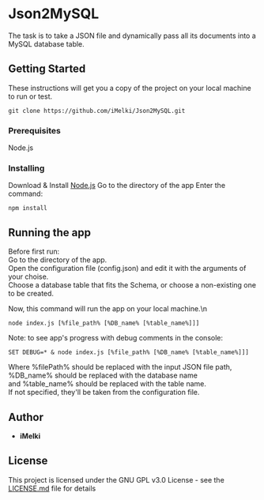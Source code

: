 # Json2MySQL
The task is to take a JSON file and dynamically pass all its documents into a MySQL database table.


## Getting Started
These instructions will get you a copy of the project on your local machine to run or test. 
```
git clone https://github.com/iMelki/Json2MySQL.git
```


### Prerequisites
Node.js


### Installing
Download & Install [Node.js](https://nodejs.org/en/)
Go to the directory of the app
Enter the command:
```
npm install
```



## Running the app
Before first run:  
Go to the directory of the app.  
Open the configuration file (config.json) and edit it with the arguments of your choise.  
Choose a database table that fits the Schema, or choose a non-existing one to be created.  
  
Now, this command will run the app on your local machine.\n

```
node index.js [%file_path% [%DB_name% [%table_name%]]]
```
  
Note: to see app's progress with debug comments in the console:
```
SET DEBUG=* & node index.js [%file_path% [%DB_name% [%table_name%]]]
``` 
  
Where %filePath% should be replaced with the input JSON file path,  
%DB_name% should be replaced with the database name  
and %table_name% should be replaced with the table name.  
If not specified, they'll be taken from the configuration file.  



## Author
* **iMelki** 


## License
This project is licensed under the GNU GPL v3.0 License - see the [LICENSE.md](LICENSE.md) file for details

